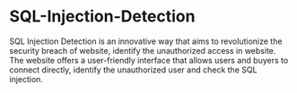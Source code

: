 # SQL-Injection-Detection
SQL Injection Detection is an innovative way that aims to revolutionize the security breach of website, identify the unauthorized access in website. The website offers a user-friendly interface that allows users and buyers to connect directly, identify the unauthorized user and check the SQL injection. 
